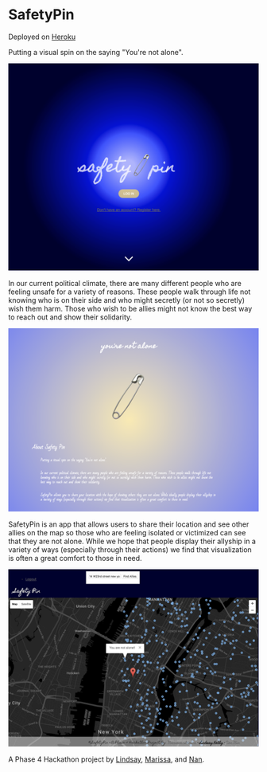# SafetyPin

Deployed on [Heroku](http://safety-pin-app.herokuapp.com/)

Putting a visual spin on the saying "You're not alone".

![Web_View](public/img/saf-pin1.png)

In our current political climate, there are many different people who are feeling unsafe for a variety of reasons. These people walk through life not knowing who is on their side and who might secretly (or not so secretly) wish them harm. Those who wish to be allies might not know the best way to reach out and show their solidarity.

![Web_View](public/img/saf-pin2.png)

SafetyPin is an app that allows users to share their location and see other allies on the map so those who are feeling isolated or victimized can see that they are not alone. While we hope that people display their allyship in a variety of ways (especially through their actions) we find that visualization is often a great comfort to those in need.

![Web_View](public/img/saf-pin3.png)

A Phase 4 Hackathon project by [Lindsay](https://github.com/lindsaymkelly), [Marissa](https://github.com/marissatraina), and [Nan](https://github.com/nanutza).
